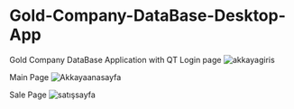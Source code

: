 # Gold-Company-DataBase-Desktop-App
 Gold Company DataBase Application with QT
Login page
![akkayagiris](https://user-images.githubusercontent.com/101356293/190873007-d126f5eb-e6a1-4e3d-9d17-36f60877bcc1.png)


Main Page
![Akkayaanasayfa](https://user-images.githubusercontent.com/101356293/190873019-ded6188e-aff0-481f-877d-1b3a9eb091f1.png)


Sale Page
![satışsayfa](https://user-images.githubusercontent.com/101356293/190873029-29f4efbd-dfcc-4a4f-b250-7ff3ef33e47f.png)
